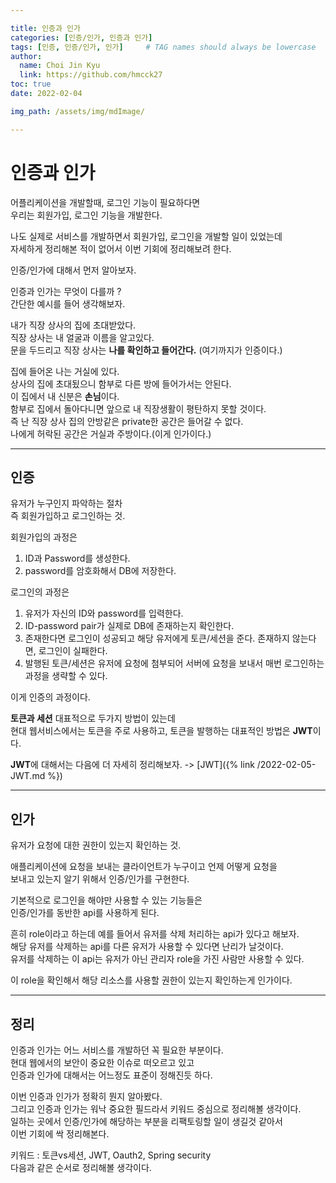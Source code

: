 ```yaml
---

title: 인증과 인가
categories: [인증/인가, 인증과 인가]
tags: [인증, 인증/인가, 인가]     # TAG names should always be lowercase
author:
  name: Choi Jin Kyu
  link: https://github.com/hmcck27
toc: true
date: 2022-02-04

img_path: /assets/img/mdImage/

---
```


# **인증과 인가**

어플리케이션을 개발할때, 로그인 기능이 필요하다면  
우리는 회원가입, 로그인 기능을 개발한다.  

나도 실제로 서비스를 개발하면서 회원가입, 로그인을 개발할 일이 있었는데  
자세하게 정리해본 적이 없어서 이번 기회에 정리해보려 한다.  

인증/인가에 대해서 먼저 알아보자.  

인증과 인가는 무엇이 다를까 ?  
간단한 예시를 들어 생각해보자.  

내가 직장 상사의 집에 초대받았다.  
직장 상사는 내 얼굴과 이름을 알고있다.  
문을 두드리고 직장 상사는 **나를 확인하고 들어간다.**
(여기까지가 인증이다.)  

집에 들어온 나는 거실에 있다.  
상사의 집에 초대됬으니 함부로 다른 방에 들어가서는 안된다.  
이 집에서 내 신분은 **손님**이다.  
함부로 집에서 돌아다니면 앞으로 내 직장생활이 평탄하지 못할 것이다.  
즉 난 직장 상사 집의 안방같은 private한 공간은 들어갈 수 없다.  
나에게 허락된 공간은 거실과 주방이다.(이게 인가이다.)

---

## **인증**
유저가 누구인지 파악하는 절차  
즉 회원가입하고 로그인하는 것.  

회원가입의 과정은 
1. ID과 Password를 생성한다.
2. password를 암호화해서 DB에 저장한다.  

로그인의 과정은  
1. 유저가 자신의 ID와 password를 입력한다.
2. ID-password pair가 실제로 DB에 존재하는지 확인한다.
3. 존재한다면 로그인이 성공되고 해당 유저에게 토큰/세션을 준다. 존재하지 않는다면, 로그인이 실패한다.  
4. 발행된 토큰/세션은 유저에 요청에 첨부되어 서버에 요청을 보내서 매번 로그인하는 과정을 생략할 수 있다.  

이게 인증의 과정이다.

**토큰과 세션** 대표적으로 두가지 방법이 있는데  
현대 웹서비스에서는 토큰을 주로 사용하고, 토큰을 발행하는 대표적인 방법은 **JWT**이다.  

**JWT**에 대해서는 다음에 더 자세히 정리해보자. -> [JWT]({% link /2022-02-05-JWT.md %})

---

## **인가**
유저가 요청에 대한 권한이 있는지 확인하는 것.  

애플리케이션에 요청을 보내는 클라이언트가 누구이고 언제 어떻게 요청을  
보내고 있는지 알기 위해서 인증/인가를 구현한다.  

기본적으로 로그인을 해야만 사용할 수 있는 기능들은  
인증/인가를 동반한 api를 사용하게 된다.  

흔히 role이라고 하는데 예를 들어서 유저를 삭제 처리하는 api가 있다고 해보자.  
해당 유저를 삭제하는 api를 다른 유저가 사용할 수 있다면 난리가 날것이다.  
유저를 삭제하는 이 api는 유저가 아닌 관리자 role을 가진 사람만 사용할 수 있다.  

이 role을 확인해서 해당 리소스를 사용할 권한이 있는지 확인하는게 인가이다.  

---

## 정리

인증과 인가는 어느 서비스를 개발하던 꼭 필요한 부분이다.  
현대 웹에서의 보안이 중요한 이슈로 떠오르고 있고  
인증과 인가에 대해서는 어느정도 표준이 정해진듯 하다.  

이번 인증과 인가가 정확히 뭔지 알아봤다.  
그리고 인증과 인가는 워낙 중요한 필드라서 키워드 중심으로 정리해볼 생각이다.  
일하는 곳에서 인증/인가에 해당하는 부분을 리팩토링할 일이 생길것 같아서  
이번 기회에 싹 정리해본다.  

키워드 : 토큰vs세션, JWT, Oauth2, Spring security   
다음과 같은 순서로 정리해볼 생각이다.